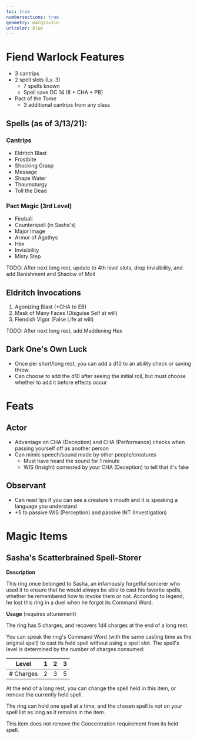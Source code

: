 ```yaml
---
toc: true
numbersections: true
geometry: margin=1in
urlcolor: blue
---
```


# Fiend Warlock Features

- 3 cantrips
- 2 spell slots (Lv. 3)
  - 7 spells known
  - Spell save DC 14 (8 + CHA + PB)
- Pact of the Tome
  - 3 additional cantrips from any class

## Spells (as of 3/13/21):

### Cantrips

- Eldritch Blast
- Frostbite
- Shocking Grasp
- Message
- Shape Water
- Thaumaturgy
- Toll the Dead

### Pact Magic (3rd Level)

- Fireball
- Counterspell (in Sasha's)
- Major Image
- Armor of Agathys
- Hex
- Invisibility
- Misty Step

TODO: After next long rest, update to 4th level slots, drop Invisibility, and
add Banishment and Shadow of Moil

## Eldritch Invocations

1. Agonizing Blast (+CHA to EB)
2. Mask of Many Faces (Disguise Self at will)
3. Fiendish Vigor (False Life at will)

TODO: After next long rest, add Maddening Hex

## Dark One's Own Luck

- Once per short/long rest, you can add a d10 to an ability check or saving
  throw.
- Can choose to add the d10 after seeing the initial roll, but must choose
  whether to add it before effects occur

# Feats

## Actor

- Advantage on CHA (Deception) and CHA (Performance) checks when passing
  yourself off as another person
- Can mimic speech/sound made by other people/creatures
  - Must have heard the sound for 1 minute
  - WIS (Insight) contested by your CHA (Deception) to tell that it's fake

## Observant

- Can read lips if you can see a creature's mouth and it is speaking a language
  you understand
- +5 to passive WIS (Perception) and passive INT (Investigation)

# Magic Items

## Sasha's Scatterbrained Spell-Storer

**Description**

This ring once belonged to Sasha, an infamously forgetful sorcerer who used it
to ensure that he would always be able to cast his favorite spells, whether he
remembered how to invoke them or not. According to legend, he lost this ring in
a duel when he forgot its Command Word.

**Usage** (requires attunement)

The ring has 5 charges, and recovers 1d4 charges at the end of a long rest.

You can speak the ring's Command Word (with the same casting time as the
original spell) to cast its held spell without using a spell slot. The spell's
level is determined by the number of charges consumed:

| Level     |  1  |  2  |  3  |
| --------- | :-: | :-: | :-: |
| # Charges |  2  |  3  |  5  |

At the end of a long rest, you can change the spell held in this item, or remove
the currently held spell.

The ring can hold one spell at a time, and the chosen spell is not on your spell
list as long as it remains in the item.

This item does not remove the Concentration requirement from its held spell.
